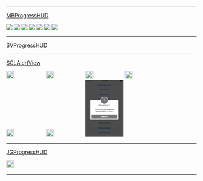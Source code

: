 


------

 [MBProgressHUD](https://github.com/jdg/MBProgressHUD/tree/master)
 
 
 
 [![](https://raw.githubusercontent.com/wiki/matej/MBProgressHUD/Screenshots/1-small.png)](https://raw.githubusercontent.com/wiki/matej/MBProgressHUD/Screenshots/1.png)
[![](https://raw.githubusercontent.com/wiki/matej/MBProgressHUD/Screenshots/2-small.png)](https://raw.githubusercontent.com/wiki/matej/MBProgressHUD/Screenshots/2.png)
[![](https://raw.githubusercontent.com/wiki/matej/MBProgressHUD/Screenshots/3-small.png)](https://raw.githubusercontent.com/wiki/matej/MBProgressHUD/Screenshots/3.png)
[![](https://raw.githubusercontent.com/wiki/matej/MBProgressHUD/Screenshots/4-small.png)](https://raw.githubusercontent.com/wiki/matej/MBProgressHUD/Screenshots/4.png)
[![](https://raw.githubusercontent.com/wiki/matej/MBProgressHUD/Screenshots/5-small.png)](https://raw.githubusercontent.com/wiki/matej/MBProgressHUD/Screenshots/5.png)
[![](https://raw.githubusercontent.com/wiki/matej/MBProgressHUD/Screenshots/6-small.png)](https://raw.githubusercontent.com/wiki/matej/MBProgressHUD/Screenshots/6.png)
[![](https://raw.githubusercontent.com/wiki/matej/MBProgressHUD/Screenshots/7-small.png)](https://raw.githubusercontent.com/wiki/matej/MBProgressHUD/Screenshots/7.png)
 
 ------

 [SVProgressHUD](https://github.com/SVProgressHUD/SVProgressHUD)
 
 ------

[SCLAlertView](https://github.com/dogo/SCLAlertView)

<p align="left">
 <img src="https://raw.githubusercontent.com/dogo/SCLAlertView/master/ScreenShots/ScreenShot2.png" style='height: 20%; width: 20%; object-fit: contain'/>
 <img src="https://raw.githubusercontent.com/dogo/SCLAlertView/master/ScreenShots/ScreenShot.png" style='height: 20%; width: 20%; object-fit: contain'/>
 <img src="https://raw.githubusercontent.com/dogo/SCLAlertView/master/ScreenShots/ScreenShot3.png" style='height: 20%; width: 20%; object-fit: contain'/>
 <img src="https://raw.githubusercontent.com/dogo/SCLAlertView/master/ScreenShots/ScreenShot4.png" style='height: 20%; width: 20%; object-fit: contain'/>
 <img src="https://raw.githubusercontent.com/dogo/SCLAlertView/master/ScreenShots/ScreenShot5.png" style='height: 20%; width: 20%; object-fit: contain'/>
 <img src="https://raw.githubusercontent.com/dogo/SCLAlertView/master/ScreenShots/ScreenShot6.png" style='height: 20%; width: 20%; object-fit: contain'/>
 <img src="https://raw.githubusercontent.com/dogo/SCLAlertView/master/ScreenShots/ScreenShot7.png" style='height: 20%; width: 20%; object-fit: contain'/>
</p>


 ------
 
 [JGProgressHUD](https://github.com/JonasGessner/JGProgressHUD)
 
 <p align="left">
<img src="https://github.com/JonasGessner/JGProgressHUD/raw/master/Examples/Screenshots/Presentation.png" style='height: 20%; width: 20%; object-fit: contain'/>
</p>

------
 
